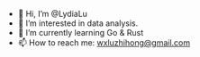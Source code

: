 - 👋 Hi, I’m @LydiaLu
- 👀 I’m interested in data analysis.
- 🌱 I’m currently learning Go & Rust
- 📫 How to reach me: wxluzhihong@gmail.com

<!---
LydiaLu/LydiaLu is a ✨ special ✨ repository because its `README.md` (this file) appears on your GitHub profile.
You can click the Preview link to take a look at your changes.
--->
